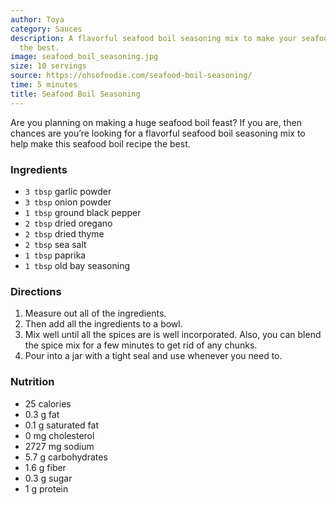 ```yaml
---
author: Toya
category: Sauces
description: A flavorful seafood boil seasoning mix to make your seafood boil recipe
  the best.
image: seafood_boil_seasoning.jpg
size: 10 servings
source: https://ohsofoodie.com/seafood-boil-seasoning/
time: 5 minutes
title: Seafood Boil Seasoning
---
```

Are you planning on making a huge seafood boil feast? If you are, then chances are you’re looking for a flavorful seafood boil seasoning mix to help make this seafood boil recipe the best.

### Ingredients

* `3 tbsp` garlic powder
* `3 tbsp` onion powder
* `1 tbsp` ground black pepper
* `2 tbsp` dried oregano
* `2 tbsp` dried thyme
* `2 tbsp` sea salt
* `1 tbsp` paprika
* `1 tbsp` old bay seasoning

### Directions

1. Measure out all of the ingredients.
2. Then add all the ingredients to a bowl.
3. Mix well until all the spices are is well incorporated. Also, you can blend the spice mix for a few minutes to get rid of any chunks. 
4. Pour into a jar with a tight seal and use whenever you need to.

### Nutrition

* 25 calories
* 0.3 g fat
* 0.1 g saturated fat
* 0 mg cholesterol
* 2727 mg sodium
* 5.7 g carbohydrates
* 1.6 g fiber
* 0.3 g sugar
* 1 g protein